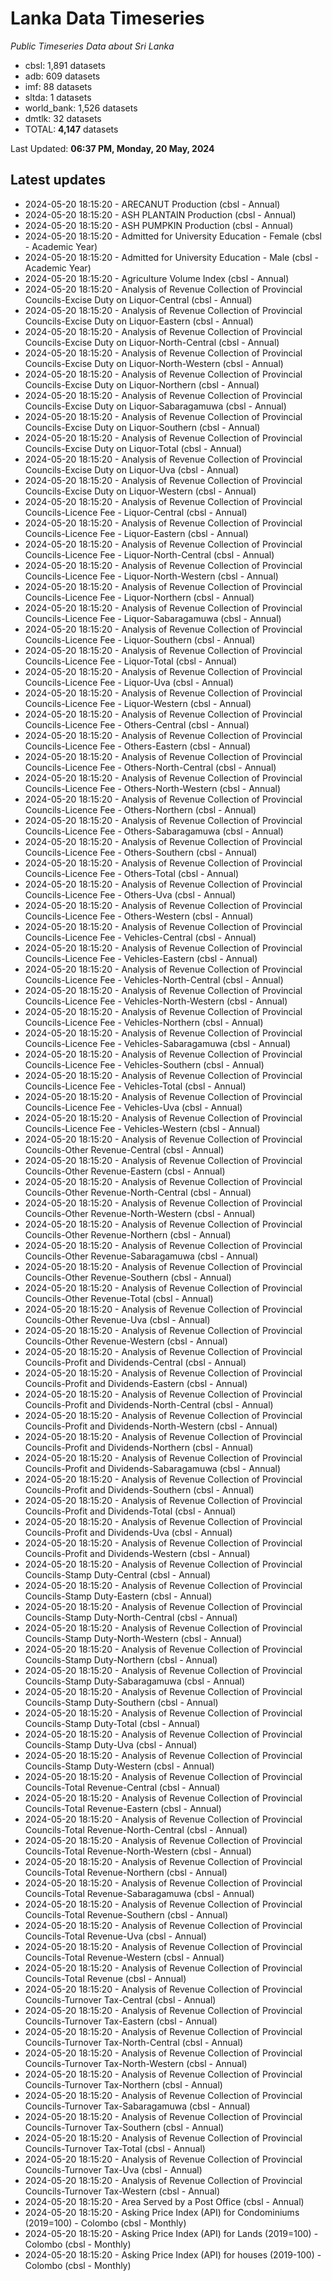 # Lanka Data Timeseries
*Public Timeseries Data about Sri Lanka*

* cbsl: 1,891 datasets
* adb: 609 datasets
* imf: 88 datasets
* sltda: 1 datasets
* world_bank: 1,526 datasets
* dmtlk: 32 datasets
* TOTAL: **4,147** datasets

Last Updated: **06:37 PM, Monday, 20 May, 2024**

## Latest updates

* 2024-05-20 18:15:20 - ARECANUT Production (cbsl - Annual)
* 2024-05-20 18:15:20 - ASH PLANTAIN Production (cbsl - Annual)
* 2024-05-20 18:15:20 - ASH PUMPKIN Production (cbsl - Annual)
* 2024-05-20 18:15:20 - Admitted for University Education - Female (cbsl - Academic Year)
* 2024-05-20 18:15:20 - Admitted for University Education - Male (cbsl - Academic Year)
* 2024-05-20 18:15:20 - Agriculture Volume Index (cbsl - Annual)
* 2024-05-20 18:15:20 - Analysis of Revenue Collection of Provincial Councils-Excise Duty on Liquor-Central (cbsl - Annual)
* 2024-05-20 18:15:20 - Analysis of Revenue Collection of Provincial Councils-Excise Duty on Liquor-Eastern (cbsl - Annual)
* 2024-05-20 18:15:20 - Analysis of Revenue Collection of Provincial Councils-Excise Duty on Liquor-North-Central (cbsl - Annual)
* 2024-05-20 18:15:20 - Analysis of Revenue Collection of Provincial Councils-Excise Duty on Liquor-North-Western (cbsl - Annual)
* 2024-05-20 18:15:20 - Analysis of Revenue Collection of Provincial Councils-Excise Duty on Liquor-Northern (cbsl - Annual)
* 2024-05-20 18:15:20 - Analysis of Revenue Collection of Provincial Councils-Excise Duty on Liquor-Sabaragamuwa (cbsl - Annual)
* 2024-05-20 18:15:20 - Analysis of Revenue Collection of Provincial Councils-Excise Duty on Liquor-Southern (cbsl - Annual)
* 2024-05-20 18:15:20 - Analysis of Revenue Collection of Provincial Councils-Excise Duty on Liquor-Total (cbsl - Annual)
* 2024-05-20 18:15:20 - Analysis of Revenue Collection of Provincial Councils-Excise Duty on Liquor-Uva (cbsl - Annual)
* 2024-05-20 18:15:20 - Analysis of Revenue Collection of Provincial Councils-Excise Duty on Liquor-Western (cbsl - Annual)
* 2024-05-20 18:15:20 - Analysis of Revenue Collection of Provincial Councils-Licence Fee - Liquor-Central (cbsl - Annual)
* 2024-05-20 18:15:20 - Analysis of Revenue Collection of Provincial Councils-Licence Fee - Liquor-Eastern (cbsl - Annual)
* 2024-05-20 18:15:20 - Analysis of Revenue Collection of Provincial Councils-Licence Fee - Liquor-North-Central (cbsl - Annual)
* 2024-05-20 18:15:20 - Analysis of Revenue Collection of Provincial Councils-Licence Fee - Liquor-North-Western (cbsl - Annual)
* 2024-05-20 18:15:20 - Analysis of Revenue Collection of Provincial Councils-Licence Fee - Liquor-Northern (cbsl - Annual)
* 2024-05-20 18:15:20 - Analysis of Revenue Collection of Provincial Councils-Licence Fee - Liquor-Sabaragamuwa (cbsl - Annual)
* 2024-05-20 18:15:20 - Analysis of Revenue Collection of Provincial Councils-Licence Fee - Liquor-Southern (cbsl - Annual)
* 2024-05-20 18:15:20 - Analysis of Revenue Collection of Provincial Councils-Licence Fee - Liquor-Total (cbsl - Annual)
* 2024-05-20 18:15:20 - Analysis of Revenue Collection of Provincial Councils-Licence Fee - Liquor-Uva (cbsl - Annual)
* 2024-05-20 18:15:20 - Analysis of Revenue Collection of Provincial Councils-Licence Fee - Liquor-Western (cbsl - Annual)
* 2024-05-20 18:15:20 - Analysis of Revenue Collection of Provincial Councils-Licence Fee - Others-Central (cbsl - Annual)
* 2024-05-20 18:15:20 - Analysis of Revenue Collection of Provincial Councils-Licence Fee - Others-Eastern (cbsl - Annual)
* 2024-05-20 18:15:20 - Analysis of Revenue Collection of Provincial Councils-Licence Fee - Others-North-Central (cbsl - Annual)
* 2024-05-20 18:15:20 - Analysis of Revenue Collection of Provincial Councils-Licence Fee - Others-North-Western (cbsl - Annual)
* 2024-05-20 18:15:20 - Analysis of Revenue Collection of Provincial Councils-Licence Fee - Others-Northern (cbsl - Annual)
* 2024-05-20 18:15:20 - Analysis of Revenue Collection of Provincial Councils-Licence Fee - Others-Sabaragamuwa (cbsl - Annual)
* 2024-05-20 18:15:20 - Analysis of Revenue Collection of Provincial Councils-Licence Fee - Others-Southern (cbsl - Annual)
* 2024-05-20 18:15:20 - Analysis of Revenue Collection of Provincial Councils-Licence Fee - Others-Total (cbsl - Annual)
* 2024-05-20 18:15:20 - Analysis of Revenue Collection of Provincial Councils-Licence Fee - Others-Uva (cbsl - Annual)
* 2024-05-20 18:15:20 - Analysis of Revenue Collection of Provincial Councils-Licence Fee - Others-Western (cbsl - Annual)
* 2024-05-20 18:15:20 - Analysis of Revenue Collection of Provincial Councils-Licence Fee - Vehicles-Central (cbsl - Annual)
* 2024-05-20 18:15:20 - Analysis of Revenue Collection of Provincial Councils-Licence Fee - Vehicles-Eastern (cbsl - Annual)
* 2024-05-20 18:15:20 - Analysis of Revenue Collection of Provincial Councils-Licence Fee - Vehicles-North-Central (cbsl - Annual)
* 2024-05-20 18:15:20 - Analysis of Revenue Collection of Provincial Councils-Licence Fee - Vehicles-North-Western (cbsl - Annual)
* 2024-05-20 18:15:20 - Analysis of Revenue Collection of Provincial Councils-Licence Fee - Vehicles-Northern (cbsl - Annual)
* 2024-05-20 18:15:20 - Analysis of Revenue Collection of Provincial Councils-Licence Fee - Vehicles-Sabaragamuwa (cbsl - Annual)
* 2024-05-20 18:15:20 - Analysis of Revenue Collection of Provincial Councils-Licence Fee - Vehicles-Southern (cbsl - Annual)
* 2024-05-20 18:15:20 - Analysis of Revenue Collection of Provincial Councils-Licence Fee - Vehicles-Total (cbsl - Annual)
* 2024-05-20 18:15:20 - Analysis of Revenue Collection of Provincial Councils-Licence Fee - Vehicles-Uva (cbsl - Annual)
* 2024-05-20 18:15:20 - Analysis of Revenue Collection of Provincial Councils-Licence Fee - Vehicles-Western (cbsl - Annual)
* 2024-05-20 18:15:20 - Analysis of Revenue Collection of Provincial Councils-Other Revenue-Central (cbsl - Annual)
* 2024-05-20 18:15:20 - Analysis of Revenue Collection of Provincial Councils-Other Revenue-Eastern (cbsl - Annual)
* 2024-05-20 18:15:20 - Analysis of Revenue Collection of Provincial Councils-Other Revenue-North-Central (cbsl - Annual)
* 2024-05-20 18:15:20 - Analysis of Revenue Collection of Provincial Councils-Other Revenue-North-Western (cbsl - Annual)
* 2024-05-20 18:15:20 - Analysis of Revenue Collection of Provincial Councils-Other Revenue-Northern (cbsl - Annual)
* 2024-05-20 18:15:20 - Analysis of Revenue Collection of Provincial Councils-Other Revenue-Sabaragamuwa (cbsl - Annual)
* 2024-05-20 18:15:20 - Analysis of Revenue Collection of Provincial Councils-Other Revenue-Southern (cbsl - Annual)
* 2024-05-20 18:15:20 - Analysis of Revenue Collection of Provincial Councils-Other Revenue-Total (cbsl - Annual)
* 2024-05-20 18:15:20 - Analysis of Revenue Collection of Provincial Councils-Other Revenue-Uva (cbsl - Annual)
* 2024-05-20 18:15:20 - Analysis of Revenue Collection of Provincial Councils-Other Revenue-Western (cbsl - Annual)
* 2024-05-20 18:15:20 - Analysis of Revenue Collection of Provincial Councils-Profit and Dividends-Central (cbsl - Annual)
* 2024-05-20 18:15:20 - Analysis of Revenue Collection of Provincial Councils-Profit and Dividends-Eastern (cbsl - Annual)
* 2024-05-20 18:15:20 - Analysis of Revenue Collection of Provincial Councils-Profit and Dividends-North-Central (cbsl - Annual)
* 2024-05-20 18:15:20 - Analysis of Revenue Collection of Provincial Councils-Profit and Dividends-North-Western (cbsl - Annual)
* 2024-05-20 18:15:20 - Analysis of Revenue Collection of Provincial Councils-Profit and Dividends-Northern (cbsl - Annual)
* 2024-05-20 18:15:20 - Analysis of Revenue Collection of Provincial Councils-Profit and Dividends-Sabaragamuwa (cbsl - Annual)
* 2024-05-20 18:15:20 - Analysis of Revenue Collection of Provincial Councils-Profit and Dividends-Southern (cbsl - Annual)
* 2024-05-20 18:15:20 - Analysis of Revenue Collection of Provincial Councils-Profit and Dividends-Total (cbsl - Annual)
* 2024-05-20 18:15:20 - Analysis of Revenue Collection of Provincial Councils-Profit and Dividends-Uva (cbsl - Annual)
* 2024-05-20 18:15:20 - Analysis of Revenue Collection of Provincial Councils-Profit and Dividends-Western (cbsl - Annual)
* 2024-05-20 18:15:20 - Analysis of Revenue Collection of Provincial Councils-Stamp Duty-Central (cbsl - Annual)
* 2024-05-20 18:15:20 - Analysis of Revenue Collection of Provincial Councils-Stamp Duty-Eastern (cbsl - Annual)
* 2024-05-20 18:15:20 - Analysis of Revenue Collection of Provincial Councils-Stamp Duty-North-Central (cbsl - Annual)
* 2024-05-20 18:15:20 - Analysis of Revenue Collection of Provincial Councils-Stamp Duty-North-Western (cbsl - Annual)
* 2024-05-20 18:15:20 - Analysis of Revenue Collection of Provincial Councils-Stamp Duty-Northern (cbsl - Annual)
* 2024-05-20 18:15:20 - Analysis of Revenue Collection of Provincial Councils-Stamp Duty-Sabaragamuwa (cbsl - Annual)
* 2024-05-20 18:15:20 - Analysis of Revenue Collection of Provincial Councils-Stamp Duty-Southern (cbsl - Annual)
* 2024-05-20 18:15:20 - Analysis of Revenue Collection of Provincial Councils-Stamp Duty-Total (cbsl - Annual)
* 2024-05-20 18:15:20 - Analysis of Revenue Collection of Provincial Councils-Stamp Duty-Uva (cbsl - Annual)
* 2024-05-20 18:15:20 - Analysis of Revenue Collection of Provincial Councils-Stamp Duty-Western (cbsl - Annual)
* 2024-05-20 18:15:20 - Analysis of Revenue Collection of Provincial Councils-Total Revenue-Central (cbsl - Annual)
* 2024-05-20 18:15:20 - Analysis of Revenue Collection of Provincial Councils-Total Revenue-Eastern (cbsl - Annual)
* 2024-05-20 18:15:20 - Analysis of Revenue Collection of Provincial Councils-Total Revenue-North-Central (cbsl - Annual)
* 2024-05-20 18:15:20 - Analysis of Revenue Collection of Provincial Councils-Total Revenue-North-Western (cbsl - Annual)
* 2024-05-20 18:15:20 - Analysis of Revenue Collection of Provincial Councils-Total Revenue-Northern (cbsl - Annual)
* 2024-05-20 18:15:20 - Analysis of Revenue Collection of Provincial Councils-Total Revenue-Sabaragamuwa (cbsl - Annual)
* 2024-05-20 18:15:20 - Analysis of Revenue Collection of Provincial Councils-Total Revenue-Southern (cbsl - Annual)
* 2024-05-20 18:15:20 - Analysis of Revenue Collection of Provincial Councils-Total Revenue-Uva (cbsl - Annual)
* 2024-05-20 18:15:20 - Analysis of Revenue Collection of Provincial Councils-Total Revenue-Western (cbsl - Annual)
* 2024-05-20 18:15:20 - Analysis of Revenue Collection of Provincial Councils-Total Revenue (cbsl - Annual)
* 2024-05-20 18:15:20 - Analysis of Revenue Collection of Provincial Councils-Turnover Tax-Central (cbsl - Annual)
* 2024-05-20 18:15:20 - Analysis of Revenue Collection of Provincial Councils-Turnover Tax-Eastern (cbsl - Annual)
* 2024-05-20 18:15:20 - Analysis of Revenue Collection of Provincial Councils-Turnover Tax-North-Central (cbsl - Annual)
* 2024-05-20 18:15:20 - Analysis of Revenue Collection of Provincial Councils-Turnover Tax-North-Western (cbsl - Annual)
* 2024-05-20 18:15:20 - Analysis of Revenue Collection of Provincial Councils-Turnover Tax-Northern (cbsl - Annual)
* 2024-05-20 18:15:20 - Analysis of Revenue Collection of Provincial Councils-Turnover Tax-Sabaragamuwa (cbsl - Annual)
* 2024-05-20 18:15:20 - Analysis of Revenue Collection of Provincial Councils-Turnover Tax-Southern (cbsl - Annual)
* 2024-05-20 18:15:20 - Analysis of Revenue Collection of Provincial Councils-Turnover Tax-Total (cbsl - Annual)
* 2024-05-20 18:15:20 - Analysis of Revenue Collection of Provincial Councils-Turnover Tax-Uva (cbsl - Annual)
* 2024-05-20 18:15:20 - Analysis of Revenue Collection of Provincial Councils-Turnover Tax-Western (cbsl - Annual)
* 2024-05-20 18:15:20 - Area Served by a Post Office (cbsl - Annual)
* 2024-05-20 18:15:20 - Asking Price Index (API) for Condominiums (2019=100) - Colombo (cbsl - Monthly)
* 2024-05-20 18:15:20 - Asking Price Index (API) for Lands (2019=100) - Colombo (cbsl - Monthly)
* 2024-05-20 18:15:20 - Asking Price Index (API) for houses (2019-100) - Colombo (cbsl - Monthly)